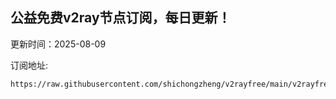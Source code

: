 ## 公益免费v2ray节点订阅，每日更新！
更新时间：2025-08-09

订阅地址:
```
https://raw.githubusercontent.com/shichongzheng/v2rayfree/main/v2rayfree
```
